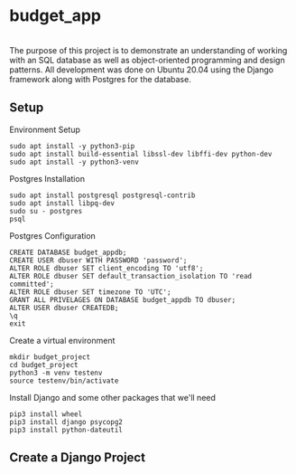 # budget_app
<br>
The purpose of this project is to demonstrate an understanding of working with an SQL database as well as object-oriented programming and design patterns.  All development was done on Ubuntu 20.04 using the Django framework along with Postgres for the database.
<br>

## Setup
Environment Setup

    sudo apt install -y python3-pip
    sudo apt install build-essential libssl-dev libffi-dev python-dev
    sudo apt install -y python3-venv

Postgres Installation
    
    sudo apt install postgresql postgresql-contrib
    sudo apt install libpq-dev
    sudo su - postgres
    psql

Postgres Configuration

    CREATE DATABASE budget_appdb;
    CREATE USER dbuser WITH PASSWORD 'password';
    ALTER ROLE dbuser SET client_encoding TO 'utf8';
    ALTER ROLE dbuser SET default_transaction_isolation TO 'read committed';
    ALTER ROLE dbuser SET timezone TO 'UTC';
    GRANT ALL PRIVELAGES ON DATABASE budget_appdb TO dbuser;
    ALTER USER dbuser CREATEDB;
    \q
    exit
    
Create a virtual environment

    mkdir budget_project
    cd budget_project
    python3 -m venv testenv
    source testenv/bin/activate

Install Django and some other packages that we'll need

    pip3 install wheel
    pip3 install django psycopg2
    pip3 install python-dateutil
    
## Create a Django Project



